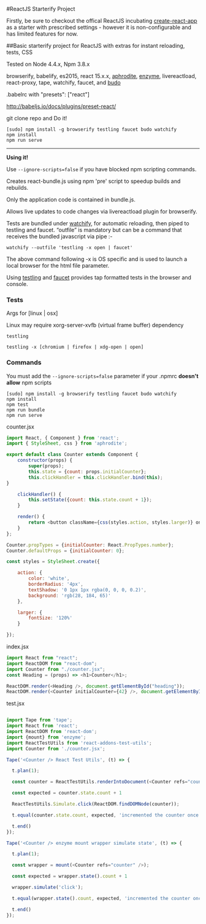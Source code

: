 #ReactJS Starterify Project

Firstly, be sure to checkout the offical ReactJS incubating [create-react-app](https://github.com/facebookincubator/create-react-app) as a starter with prescribed settings - however it is non-configurable and has limited features for now.

##Basic starterify project for ReactJS with extras for instant reloading, tests, CSS 

Tested on Node 4.4.x, Npm 3.8.x

browserify, babelify, es2015, react 15.x.x, [aphrodite](https://github.com/Khan/aphrodite/), [enzyme](http://airbnb.io/enzyme/), livereactload, react-proxy,  tape, watchify, faucet, and [budo](https://www.npmjs.com/package/budo)

.babelrc with "presets": ["react"]

http://babeljs.io/docs/plugins/preset-react/

git clone repo and Do it!

~~~
[sudo] npm install -g browserify testling faucet budo watchify
npm install
npm run serve
~~~

---

**Using it!**

Use ```--ignore-scripts=false``` if you have blocked npm scripting commands.

Creates react-bundle.js using npm 'pre' script to speedup builds and rebuilds.

Only the application code is contained in bundle.js.

Allows live updates to code changes via livereactload plugin for browserify.

Tests are bundled under [watchify](https://github.com/substack/watchify), for automatic reloading, then piped to testling and faucet. “outfile” is mandatory but can be a command that receives the bundled javascript via pipe :-

``` watchify --outfile 'testling -x open | faucet' ```

The above command following -x is OS specific and is used to launch a local browser for the html file parameter.

Using [testling](https://github.com/substack/watchify) and [faucet](https://github.com/substack/faucet) provides tap formatted tests in the browser and console.

### Tests

Args for [linux | osx]

Linux may require xorg-server-xvfb (virtual frame buffer) dependency

~~~
testling
~~~

~~~
testling -x [chromium | firefox | xdg-open | open]
~~~

### Commands

You must add the ```--ignore-scripts=false``` parameter if your .npmrc **doesn't allow** npm scripts

~~~
[sudo] npm install -g browserify testling faucet budo watchify
npm install
npm test
npm run bundle
npm run serve
~~~

counter.jsx

~~~javascript
import React, { Component } from 'react';
import { StyleSheet, css } from 'aphrodite';

export default class Counter extends Component {
	constructor(props) {
		super(props);
		this.state = {count: props.initialCounter};
		this.clickHandler = this.clickHandler.bind(this);
}

	clickHandler() {
		this.setState({count: this.state.count + 1});
    }

	render() {
		return <button className={css(styles.action, styles.larger)} onClick={this.clickHandler}>{this.state.count}</button>;
	}
};

Counter.propTypes = {initialCounter: React.PropTypes.number};
Counter.defaultProps = {initialCounter: 0};

const styles = StyleSheet.create({

	action: {
		color: 'white',
		borderRadius: '4px',
		textShadow: '0 1px 1px rgba(0, 0, 0, 0.2)',
		background: 'rgb(28, 184, 65)'
	},					 

	larger: {
		fontSize: '120%'
	}

});
~~~

index.jsx

~~~javascript
import React from "react";
import ReactDOM from "react-dom";
import Counter from "./counter.jsx";
const Heading = (props) => <h1>Counter</h1>;

ReactDOM.render(<Heading />, document.getElementById("heading"));
ReactDOM.render(<Counter initialCounter={42} />, document.getElementById("content"));
~~~

test.jsx

~~~javascript

import Tape from 'tape';
import React from 'react';
import ReactDOM from 'react-dom';
import {mount} from 'enzyme';
import ReactTestUtils from 'react-addons-test-utils';
import Counter from './counter.jsx';

Tape('<Counter /> React Test Utils', (t) => {

  t.plan(1);

  const counter = ReactTestUtils.renderIntoDocument(<Counter refs="counter" initialCounter={42}/>);

  const expected = counter.state.count + 1

  ReactTestUtils.Simulate.click(ReactDOM.findDOMNode(counter));

  t.equal(counter.state.count, expected, 'incremented the counter once');

  t.end()
});

Tape('<Counter /> enzyme mount wrapper simulate state', (t) => {

  t.plan(1);

  const wrapper = mount(<Counter refs="counter" />);

  const expected = wrapper.state().count + 1

  wrapper.simulate('click');

  t.equal(wrapper.state().count, expected, 'incremented the counter once');

  t.end()
});

~~~
